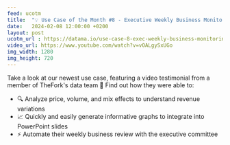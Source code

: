 ```yaml
---
feed: ucotm
title:  "💡 Use Case of the Month #8 - Executive Weekly Business Monitoring"
date:   2024-02-08 12:00:00 +0200
layout: post
ucotm_url : https://datama.io/use-case-8-exec-weekly-business-monitoring/
video_url: https://www.youtube.com/watch?v=vOALgySxUGo
img_width: 1280
img_height: 720
---
```



Take a look at our newest use case, featuring a video testimonial from a member of TheFork's data team 🌟 Find out how they were able to:

* 🔍 Analyze price, volume, and mix effects to understand revenue variations
* 📈 Quickly and easily generate informative graphs to integrate into PowerPoint slides
* ⚡️ Automate their weekly business review with the executive committee

